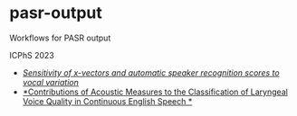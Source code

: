 # pasr-output
Workflows for PASR output

ICPhS 2023 
- [*Sensitivity of x-vectors and automatic speaker recognition scores to vocal variation*](https://github.com/uoy-research/pasr-output/tree/main/ICPhS_23_Sensitivity)
- [*Contributions of Acoustic Measures to the Classification of Laryngeal Voice Quality in Continuous English Speech
*](https://github.com/uoy-research/pasr-output/tree/main/icphs_23_voicequality)
